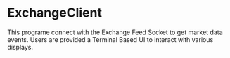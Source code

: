 # ExchangeClient

This programe connect with the Exchange Feed Socket to get market data events. Users are provided a Terminal Based UI to interact with various 
displays.
